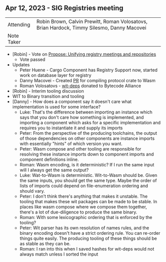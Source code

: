 ## Apr 12, 2023 - SIG Registries meeting

|          |      | 
| -------- | -------- |
| Attending  | Robin Brown, Calvin Prewitt, Roman Volosatovs, Brian Hardock, Timmy Silesmo, Danny Macovei
| Note Taker | 

* [Robin] - Vote on [Propose: Unifying registry meetings and repositories](https://github.com/bytecodealliance/SIG-Registries/discussions/49)
    * Vote passed
* Updates
    * Peter Huene - Cargo Component has Registry Support now, started work on database layer for registry
    * Danny Macovei - Created [PR](https://github.com/bytecodealliance/registry/pull/93) for compiling protocol crate to Wasm
    * Roman Volosatovs - [wit-deps](https://github.com/bytecodealliance/wit-deps) donated to Bytecode Alliance
* [Robin] - Interim tooling discussion
* WIT to Binary transition and tooling
* [Danny] - How does a component say it doesn't care what implementation is used for some interface?
    * Luke: That's the difference between importing an instance which says that you don't care how something is implemented, and importing a component which asks for a specific implementation and requires you to instantiate it and supply its imports
    * Peter: From the perspective of the producing toolchains, the output of those dependencies on other components are instance imports with essentially "hints" of which version you want.
    * Peter: Wasm compose and other tooling are responsible for resolving these instance imports down to component imports and component definitions inline.
    * Roman: Wasm encoding, is it deterministic? If I run the same input will I always get the same output?
    * Luke: Wat-to-Wasm is deterministic. Wit-to-Wasm should be. Given the same inputs, you should get the same type. Maybe the order of lists of imports could depend on file-enumeration ordering and should vary.
    * Peter: I don't think there's anything that makes it unstable. The tooling that makes these wit packages can be made to be stable. In places like wasm compose where we compose them together, there's a lot of due-diligence to produce the same binary.
    * Roman: With some lexicographic ordering that is enforced by the tooling?
    * Peter: Wit parser has its own resolution of names rules, and the binary encoding doesn't have a strict ordering rule. You can re-order things quite easily. The producing tooling of these things should be as stable as they can be.
    * Roman: I ran into this when I saved hashes for wit-deps would not always match unless I sorted the input
